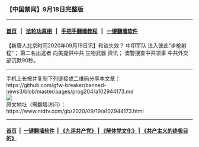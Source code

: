 ### 【中国禁闻】9月18日完整版
------------------------

#### [首页](https://github.com/gfw-breaker/banned-news3/blob/master/README.md) &nbsp;&nbsp;|&nbsp;&nbsp; [法轮功真相](https://github.com/begood0513/basic/blob/master/README.md)  &nbsp;&nbsp;|&nbsp;&nbsp; [手把手翻墙教程](https://github.com/gfw-breaker/guides/wiki)  &nbsp;&nbsp;|&nbsp;&nbsp; [一键翻墙软件](https://github.com/gfw-breaker/nogfw/blob/master/README.md)  



<div><div class="post_content" itemprop="articleBody">
 <p>
  【新唐人北京时间2020年09月19日讯】和谈失效？
  <ok href="https://www.ntdtv.com/gb/中印军队.htm">
   中印军队
  </ok>
  进入彼此“步枪射程”；
  <ok href="https://www.ntdtv.com/gb/第二名出逃者.htm">
   第二名出逃者
  </ok>
  向美提供中共
  <ok href="https://www.ntdtv.com/gb/生物武器.htm">
   生物武器
  </ok>
  资讯；
  <ok href="https://www.ntdtv.com/gb/澳警搜查中共领事.htm">
   澳警搜查中共领事
  </ok>
  中共外交部沉默90秒。
 </p>
 <div class="single_ad">
 </div>
</div>
</div>
<hr/>
手机上长按并复制下列链接或二维码分享本文章：<br/>
https://github.com/gfw-breaker/banned-news3/blob/master/pages/prog204/a102944173.md <br/>
<a href='https://github.com/gfw-breaker/banned-news3/blob/master/pages/prog204/a102944173.md'><img src='https://github.com/gfw-breaker/banned-news3/blob/master/pages/prog204/a102944173.md.png'/></a> <br/>
原文地址（需翻墙访问）：https://www.ntdtv.com/gb/2020/09/19/a102944173.html


------------------------
#### [首页](https://github.com/gfw-breaker/banned-news3/blob/master/README.md) &nbsp;|&nbsp; [一键翻墙软件](https://github.com/gfw-breaker/nogfw/blob/master/README.md) &nbsp;| [《九评共产党》](https://github.com/gfw-breaker/9ping.md/blob/master/README.md#九评之一评共产党是什么) | [《解体党文化》](https://github.com/gfw-breaker/jtdwh.md/blob/master/README.md) | [《共产主义的终极目的》](https://github.com/gfw-breaker/gczydzjmd.md/blob/master/README.md)


<img src='http://gfw-breaker.win/banned-news3/pages/prog204/a102944173.md' width='0px' height='0px'/>